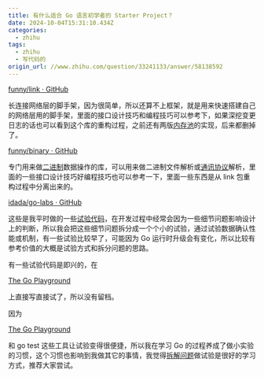 ```yaml
---
title: 有什么适合 Go 语言初学者的 Starter Project？
date: 2024-10-04T15:31:10.434Z
categories:
  - zhihu
tags:
  - zhihu
  - 写代码的
origin_url: //www.zhihu.com/question/33241133/answer/58138592
---
```

[funny/link · GitHub](https://link.zhihu.com/?target=https%3A//github.com/funny/link)

长连接网络层的脚手架，因为很简单，所以还算不上框架，就是用来快速搭建自己的网络层用的脚手架，里面的接口设计技巧和编程技巧可以参考下，如果深挖变更日志的话也可以看到这个库的重构过程，之前还有两版[内存池](https://zhida.zhihu.com/search?content_id=18663850\&content_type=Answer\&match_order=1\&q=%E5%86%85%E5%AD%98%E6%B1%A0\&zd_token=eyJhbGciOiJIUzI1NiIsInR5cCI6IkpXVCJ9.eyJpc3MiOiJ6aGlkYV9zZXJ2ZXIiLCJleHAiOjE3MjgyMjg2NjQsInEiOiLlhoXlrZjmsaAiLCJ6aGlkYV9zb3VyY2UiOiJlbnRpdHkiLCJjb250ZW50X2lkIjoxODY2Mzg1MCwiY29udGVudF90eXBlIjoiQW5zd2VyIiwibWF0Y2hfb3JkZXIiOjEsInpkX3Rva2VuIjpudWxsfQ.grtWBcqO0-hnZZTTPMSuPSg72sa5TuyPKjuHd8M4LvU\&zhida_source=entity)的实现，后来都删掉了。

[funny/binary · GitHub](https://link.zhihu.com/?target=https%3A//github.com/funny/binary)

专门用来做[二进制](https://zhida.zhihu.com/search?content_id=18663850\&content_type=Answer\&match_order=1\&q=%E4%BA%8C%E8%BF%9B%E5%88%B6\&zd_token=eyJhbGciOiJIUzI1NiIsInR5cCI6IkpXVCJ9.eyJpc3MiOiJ6aGlkYV9zZXJ2ZXIiLCJleHAiOjE3MjgyMjg2NjQsInEiOiLkuozov5vliLYiLCJ6aGlkYV9zb3VyY2UiOiJlbnRpdHkiLCJjb250ZW50X2lkIjoxODY2Mzg1MCwiY29udGVudF90eXBlIjoiQW5zd2VyIiwibWF0Y2hfb3JkZXIiOjEsInpkX3Rva2VuIjpudWxsfQ.FeXslViEY8s4vZ8ragNRQzH_2xrKDaOu01LRSlMB0hk\&zhida_source=entity)数据操作的库，可以用来做二进制文件解析或[通讯协议](https://zhida.zhihu.com/search?content_id=18663850\&content_type=Answer\&match_order=1\&q=%E9%80%9A%E8%AE%AF%E5%8D%8F%E8%AE%AE\&zd_token=eyJhbGciOiJIUzI1NiIsInR5cCI6IkpXVCJ9.eyJpc3MiOiJ6aGlkYV9zZXJ2ZXIiLCJleHAiOjE3MjgyMjg2NjQsInEiOiLpgJrorq_ljY_orq4iLCJ6aGlkYV9zb3VyY2UiOiJlbnRpdHkiLCJjb250ZW50X2lkIjoxODY2Mzg1MCwiY29udGVudF90eXBlIjoiQW5zd2VyIiwibWF0Y2hfb3JkZXIiOjEsInpkX3Rva2VuIjpudWxsfQ.lbEpc4nobARdchPFA03BigNvVCOlH-s6DFe16xpi-U4\&zhida_source=entity)解析，里面的一些接口设计技巧好编程技巧也可以参考一下，里面一些东西是从 link 包重构过程中分离出来的。

[idada/go-labs · GitHub](https://link.zhihu.com/?target=https%3A//github.com/idada/go-labs)

这些是我平时做的一些[试验代码](https://zhida.zhihu.com/search?content_id=18663850\&content_type=Answer\&match_order=1\&q=%E8%AF%95%E9%AA%8C%E4%BB%A3%E7%A0%81\&zd_token=eyJhbGciOiJIUzI1NiIsInR5cCI6IkpXVCJ9.eyJpc3MiOiJ6aGlkYV9zZXJ2ZXIiLCJleHAiOjE3MjgyMjg2NjQsInEiOiLor5Xpqozku6PnoIEiLCJ6aGlkYV9zb3VyY2UiOiJlbnRpdHkiLCJjb250ZW50X2lkIjoxODY2Mzg1MCwiY29udGVudF90eXBlIjoiQW5zd2VyIiwibWF0Y2hfb3JkZXIiOjEsInpkX3Rva2VuIjpudWxsfQ.VjHUtDRposSNTzl96fgm2sMg7c7ZUDiVChxg5WYtgSA\&zhida_source=entity)，在开发过程中经常会因为一些细节问题影响设计上的判断，所以我会把这些细节问题拆分成一个个小的试验，通过试验数据确认性能或机制，有一些试验比较早了，可能因为 Go 运行时升级会有变化，所以比较有参考价值的大概是试验方式和拆分问题的思路。

有一些试验代码是即兴的，在

[The Go Playground](https://link.zhihu.com/?target=http%3A//play.golang.org)

上直接写直接试了，所以没有留档。

因为

[The Go Playground](https://link.zhihu.com/?target=http%3A//play.golang.org)

和 go test 这些工具让试验变得很便捷，所以我在学习 Go 的过程养成了做小实验的习惯，这个习惯也影响到我做其它的事情，我觉得[拆解问题](https://zhida.zhihu.com/search?content_id=18663850\&content_type=Answer\&match_order=1\&q=%E6%8B%86%E8%A7%A3%E9%97%AE%E9%A2%98\&zd_token=eyJhbGciOiJIUzI1NiIsInR5cCI6IkpXVCJ9.eyJpc3MiOiJ6aGlkYV9zZXJ2ZXIiLCJleHAiOjE3MjgyMjg2NjQsInEiOiLmi4bop6Ppl67popgiLCJ6aGlkYV9zb3VyY2UiOiJlbnRpdHkiLCJjb250ZW50X2lkIjoxODY2Mzg1MCwiY29udGVudF90eXBlIjoiQW5zd2VyIiwibWF0Y2hfb3JkZXIiOjEsInpkX3Rva2VuIjpudWxsfQ.B7DBLFwm09hzrJTwmS-9ZOHzV1WBRKUtXdJrd8hXYTo\&zhida_source=entity)做试验是很好的学习方式，推荐大家尝试。
